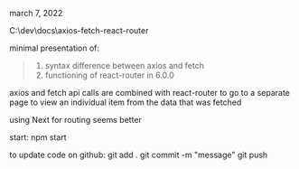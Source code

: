 march 7, 2022

C:\dev\docs\axios-fetch-react-router

minimal presentation of:
> 1. syntax difference between axios and fetch
> 2. functioning of react-router in 6.0.0

axios and fetch api calls are combined with react-router to
go to a separate page to view an individual item from the
data that was fetched

using Next for routing seems better

start:
    npm start

to update code on github:
    git add .
    git commit -m "message"
    git push


